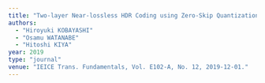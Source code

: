 ```yaml
---
title: "Two-layer Near-lossless HDR Coding using Zero-Skip Quantization with Backward Compatibility to JPEG"
authors:
  - "Hiroyuki KOBAYASHI"
  - "Osamu WATANABE"
  - "Hitoshi KIYA"
year: 2019
type: "journal"
venue: "IEICE Trans. Fundamentals, Vol. E102-A, No. 12, 2019-12-01."
---
```

